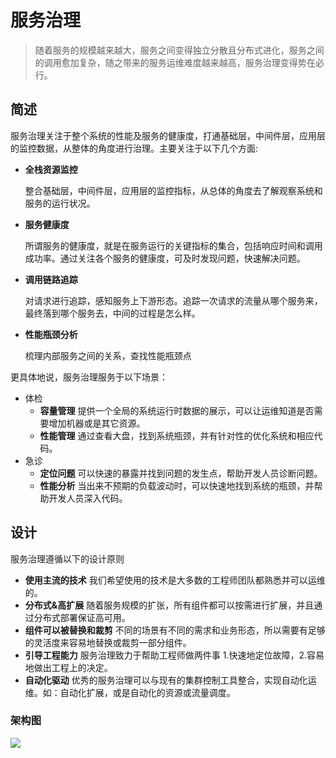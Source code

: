 # 服务治理

> 随着服务的规模越来越大，服务之间变得独立分散且分布式进化，服务之间的调用愈加复杂，随之带来的服务运维难度越来越高，服务治理变得势在必行。

## 简述

服务治理关注于整个系统的性能及服务的健康度，打通基础层，中间件层，应用层的监控数据，从整体的角度进行治理。主要关注于以下几个方面:

- **全栈资源监控**

  整合基础层，中间件层，应用层的监控指标，从总体的角度去了解观察系统和服务的运行状况。

- **服务健康度**

  所谓服务的健康度，就是在服务运行的关键指标的集合，包括响应时间和调用成功率。通过关注各个服务的健康度，可及时发现问题，快速解决问题。

- **调用链路追踪**

  对请求进行追踪，感知服务上下游形态。追踪一次请求的流量从哪个服务来，最终落到哪个服务去，中间的过程是怎么样。

- **性能瓶颈分析**

  梳理内部服务之间的关系，查找性能瓶颈点

更具体地说，服务治理服务于以下场景：

- 体检
  - **容量管理**  提供一个全局的系统运行时数据的展示，可以让运维知道是否需要增加机器或是其它资源。
  - **性能管理**  通过查看大盘，找到系统瓶颈，并有针对性的优化系统和相应代码。
- 急诊
  - **定位问题**  可以快速的暴露并找到问题的发生点，帮助开发人员诊断问题。
  - **性能分析**  当出来不预期的负载波动时，可以快速地找到系统的瓶颈，并帮助开发人员深入代码。

## 设计

服务治理遵循以下的设计原则

- **使用主流的技术**  我们希望使用的技术是大多数的工程师团队都熟悉并可以运维的。
- **分布式&高扩展**  随着服务规模的扩张，所有组件都可以按需进行扩展，并且通过分布式部署保证高可用。
- **组件可以被替换和裁剪**  不同的场景有不同的需求和业务形态，所以需要有足够的灵活度来容易地替换或裁剪一部分组件。
- **引导工程能力**  服务治理致力于帮助工程师做两件事 1.快速地定位故障，2.容易地做出工程上的决定。
- **自动化驱动**  优秀的服务治理可以与现有的集群控制工具整合，实现自动化运维。如：自动化扩展，或是自动化的资源或流量调度。

### 架构图

![](http://www.processon.com/chart_image/597fec9de4b03afe82641eca.png)

